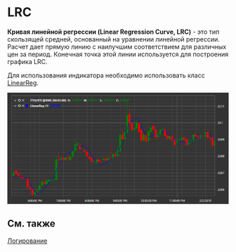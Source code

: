 # LRC

**Кривая линейной регрессии (Linear Regression Curve, LRC)** \- это тип скользящей средней, основанный на уравнении линейной регрессии. Расчет дает прямую линию с наилучшим соответствием для различных цен за период. Конечная точка этой линии используется для построения графика LRC. 

Для использования индикатора необходимо использовать класс [LinearReg](../api/StockSharp.Algo.Indicators.LinearReg.html). 

![IndicatorLinearReg](../images/IndicatorLinearReg.png)

## См. также

[Логирование](Logging.md)
